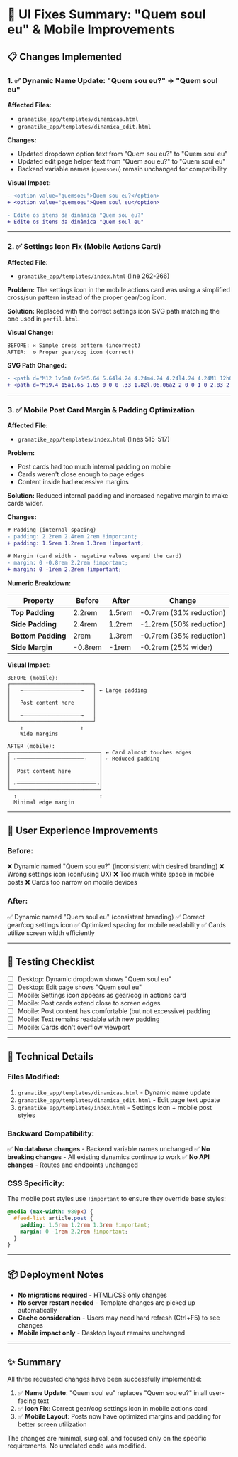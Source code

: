 # 🎨 UI Fixes Summary: "Quem soul eu" & Mobile Improvements

## 📋 Changes Implemented

### 1. ✅ Dynamic Name Update: "Quem sou eu?" → "Quem soul eu"

**Affected Files:**
- `gramatike_app/templates/dinamicas.html`
- `gramatike_app/templates/dinamica_edit.html`

**Changes:**
- Updated dropdown option text from "Quem sou eu?" to "Quem soul eu"
- Updated edit page helper text from "Quem sou eu?" to "Quem soul eu"
- Backend variable names (`quemsoeu`) remain unchanged for compatibility

**Visual Impact:**
```diff
- <option value="quemsoeu">Quem sou eu?</option>
+ <option value="quemsoeu">Quem soul eu</option>

- Edite os itens da dinâmica "Quem sou eu?"
+ Edite os itens da dinâmica "Quem soul eu"
```

---

### 2. ✅ Settings Icon Fix (Mobile Actions Card)

**Affected File:**
- `gramatike_app/templates/index.html` (line 262-266)

**Problem:** 
The settings icon in the mobile actions card was using a simplified cross/sun pattern instead of the proper gear/cog icon.

**Solution:**
Replaced with the correct settings icon SVG path matching the one used in `perfil.html`.

**Visual Change:**
```diff
BEFORE: ✕ Simple cross pattern (incorrect)
AFTER:  ⚙️ Proper gear/cog icon (correct)
```

**SVG Path Changed:**
```diff
- <path d="M12 1v6m0 6v6M5.64 5.64l4.24 4.24m4.24 4.24l4.24 4.24M1 12h6m6 0h6M5.64 18.36l4.24-4.24m4.24-4.24l4.24-4.24"></path>
+ <path d="M19.4 15a1.65 1.65 0 0 0 .33 1.82l.06.06a2 2 0 0 1 0 2.83 2 2 0 0 1-2.83 0l-.06-.06a1.65 1.65 0 0 0-1.82-.33 1.65 1.65 0 0 0-1 1.51V21a2 2 0 0 1-2 2 2 2 0 0 1-2-2v-.09A1.65 1.65 0 0 0 9 19.4a1.65 1.65 0 0 0-1.82.33l-.06.06a2 2 0 0 1-2.83 0 2 2 0 0 1 0-2.83l.06-.06a1.65 1.65 0 0 0 .33-1.82 1.65 1.65 0 0 0-1.51-1H3a2 2 0 0 1-2-2 2 2 0 0 1 2-2h.09A1.65 1.65 0 0 0 4.6 9a1.65 1.65 0 0 0-.33-1.82l-.06-.06a2 2 0 0 1 0-2.83 2 2 0 0 1 2.83 0l.06.06a1.65 1.65 0 0 0 1.82.33H9a1.65 1.65 0 0 0 1-1.51V3a2 2 0 0 1 2-2 2 2 0 0 1 2 2v.09a1.65 1.65 0 0 0 1 1.51 1.65 1.65 0 0 0 1.82-.33l.06-.06a2 2 0 0 1 2.83 0 2 2 0 0 1 0 2.83l-.06.06a1.65 1.65 0 0 0-.33 1.82V9a1.65 1.65 0 0 0 1.51 1H21a2 2 0 0 1 2 2 2 2 0 0 1-2 2h-.09a1.65 1.65 0 0 0-1.51 1z"></path>
```

---

### 3. ✅ Mobile Post Card Margin & Padding Optimization

**Affected File:**
- `gramatike_app/templates/index.html` (lines 515-517)

**Problem:**
- Post cards had too much internal padding on mobile
- Cards weren't close enough to page edges
- Content inside had excessive margins

**Solution:**
Reduced internal padding and increased negative margin to make cards wider.

**Changes:**
```diff
# Padding (internal spacing)
- padding: 2.2rem 2.4rem 2rem !important;
+ padding: 1.5rem 1.2rem 1.3rem !important;

# Margin (card width - negative values expand the card)
- margin: 0 -0.8rem 2.2rem !important;
+ margin: 0 -1rem 2.2rem !important;
```

**Numeric Breakdown:**

| Property | Before | After | Change |
|----------|--------|-------|--------|
| **Top Padding** | 2.2rem | 1.5rem | -0.7rem (31% reduction) |
| **Side Padding** | 2.4rem | 1.2rem | -1.2rem (50% reduction) |
| **Bottom Padding** | 2rem | 1.3rem | -0.7rem (35% reduction) |
| **Side Margin** | -0.8rem | -1rem | -0.2rem (25% wider) |

**Visual Impact:**
```
BEFORE (mobile):
┌──────────────────────────┐
│   ←──────────────────→   │ ← Large padding
│                          │
│   Post content here      │
│                          │
│   ←──────────────────→   │
└──────────────────────────┘
    ↑                  ↑
    Wide margins

AFTER (mobile):
┌────────────────────────────┐ ← Card almost touches edges
│ ←─────────────────────→    │ ← Reduced padding
│                            │
│  Post content here         │
│                            │
│ ←─────────────────────────→│
└────────────────────────────┘
  ↑                          ↑
  Minimal edge margin
```

---

## 🎯 User Experience Improvements

### Before:
❌ Dynamic named "Quem sou eu?" (inconsistent with desired branding)
❌ Wrong settings icon (confusing UX)
❌ Too much white space in mobile posts
❌ Cards too narrow on mobile devices

### After:
✅ Dynamic named "Quem soul eu" (consistent branding)
✅ Correct gear/cog settings icon
✅ Optimized spacing for mobile readability
✅ Cards utilize screen width efficiently

---

## 📱 Testing Checklist

- [ ] Desktop: Dynamic dropdown shows "Quem soul eu"
- [ ] Desktop: Edit page shows "Quem soul eu" 
- [ ] Mobile: Settings icon appears as gear/cog in actions card
- [ ] Mobile: Post cards extend close to screen edges
- [ ] Mobile: Post content has comfortable (but not excessive) padding
- [ ] Mobile: Text remains readable with new padding
- [ ] Mobile: Cards don't overflow viewport

---

## 🔧 Technical Details

### Files Modified:
1. `gramatike_app/templates/dinamicas.html` - Dynamic name update
2. `gramatike_app/templates/dinamica_edit.html` - Edit page text update
3. `gramatike_app/templates/index.html` - Settings icon + mobile post styles

### Backward Compatibility:
✅ **No database changes** - Backend variable names unchanged
✅ **No breaking changes** - All existing dynamics continue to work
✅ **No API changes** - Routes and endpoints unchanged

### CSS Specificity:
The mobile post styles use `!important` to ensure they override base styles:
```css
@media (max-width: 980px) {
  #feed-list article.post {
    padding: 1.5rem 1.2rem 1.3rem !important;
    margin: 0 -1rem 2.2rem !important;
  }
}
```

---

## 📦 Deployment Notes

- **No migrations required** - HTML/CSS only changes
- **No server restart needed** - Template changes are picked up automatically
- **Cache consideration** - Users may need hard refresh (Ctrl+F5) to see changes
- **Mobile impact only** - Desktop layout remains unchanged

---

## ✨ Summary

All three requested changes have been successfully implemented:

1. ✅ **Name Update**: "Quem soul eu" replaces "Quem sou eu?" in all user-facing text
2. ✅ **Icon Fix**: Correct gear/cog settings icon in mobile actions card
3. ✅ **Mobile Layout**: Posts now have optimized margins and padding for better screen utilization

The changes are minimal, surgical, and focused only on the specific requirements. No unrelated code was modified.

